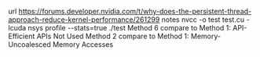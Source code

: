 url
https://forums.developer.nvidia.com/t/why-does-the-persistent-thread-approach-reduce-kernel-performance/261299
notes
nvcc -o test test.cu -lcuda
nsys profile --stats=true ./test
Method 6 compare to Method 1: API-Efficient APIs Not Used
Method 2 compare to Method 1: Memory-Uncoalesced Memory Accesses